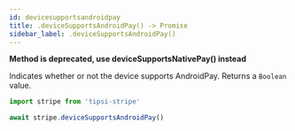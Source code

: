 ```yaml
---
id: devicesupportsandroidpay
title: .deviceSupportsAndroidPay() -> Promise
sidebar_label: .deviceSupportsAndroidPay()
---
```


__Method is deprecated, use deviceSupportsNativePay() instead__

Indicates whether or not the device supports AndroidPay. Returns a `Boolean` value.

```js
import stripe from 'tipsi-stripe'

await stripe.deviceSupportsAndroidPay()
```
